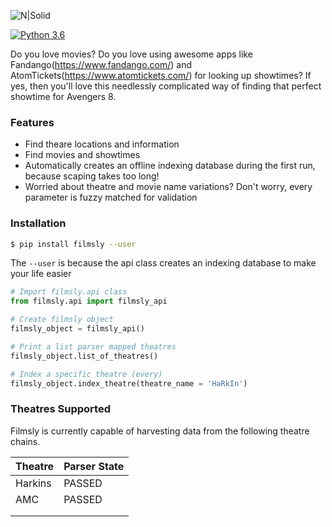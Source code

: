 
![N|Solid](https://res.cloudinary.com/dzh5lsjmb/image/upload/v1541647602/large_films.ly.png)

[![Python 3.6](https://img.shields.io/badge/python-3.6-blue.svg)](https://www.python.org/downloads/release/python-360/)

Do you love movies? Do you love using awesome apps like Fandango(https://www.fandango.com/) and AtomTickets(https://www.atomtickets.com/) for looking up showtimes? If yes, then you'll love this needlessly complicated way of finding that perfect showtime for Avengers 8.

### Features
* Find theare locations and information
* Find movies and showtimes
* Automatically creates an offline indexing database during the first run, because scaping takes too long!
* Worried about theatre and movie name variations? Don't worry, every parameter is fuzzy matched for validation

### Installation

```sh
$ pip install filmsly --user
```
The `--user` is because the api class creates an indexing database to make your life easier
```py
# Import filmsly.api class
from filmsly.api import filmsly_api

# Create filmsly object
filmsly_object = filmsly_api()

# Print a list parser mapped theatres
filmsly_object.list_of_theatres()

# Index a specific theatre (every)
filmsly_object.index_theatre(theatre_name = 'HaRkIn') 

```

### Theatres Supported

Filmsly is currently capable of harvesting data from the following theatre chains.

| Theatre | Parser State |
| ------ | ------ |
| Harkins | PASSED |
| AMC | PASSED |
|   |   |
|   |   |